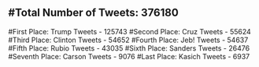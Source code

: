 #Total Number of Tweets: 376180 
---
#First Place: Trump Tweets - 125743
#Second Place: Cruz Tweets - 55624
#Third Place: Clinton Tweets - 54652
#Fourth Place: Jeb! Tweets - 54637
#Fifth Place: Rubio Tweets - 43035
#Sixth Place: Sanders Tweets - 26476
#Seventh Place: Carson Tweets - 9076
#Last Place: Kasich Tweets - 6937
